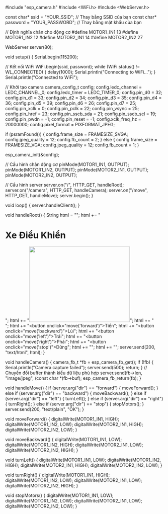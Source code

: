 #include "esp_camera.h"
#include <WiFi.h>
#include <WebServer.h>

const char* ssid = "YOUR_SSID"; // Thay bằng SSID của bạn
const char* password = "YOUR_PASSWORD"; // Thay bằng mật khẩu của bạn

// Định nghĩa chân cho động cơ
#define MOTOR1_IN1 13
#define MOTOR1_IN2 12
#define MOTOR2_IN1 14
#define MOTOR2_IN2 27

WebServer server(80);

void setup() {
  Serial.begin(115200);

  // Kết nối WiFi
  WiFi.begin(ssid, password);
  while (WiFi.status() != WL_CONNECTED) {
    delay(1000);
    Serial.println("Connecting to WiFi...");
  }
  Serial.println("Connected to WiFi");

  // Khởi tạo camera
  camera_config_t config;
  config.ledc_channel = LEDC_CHANNEL_0;
  config.ledc_timer = LEDC_TIMER_0;
  config.pin_d0 = 32;
  config.pin_d1 = 33;
  config.pin_d2 = 34;
  config.pin_d3 = 35;
  config.pin_d4 = 36;
  config.pin_d5 = 39;
  config.pin_d6 = 26;
  config.pin_d7 = 25;
  config.pin_xclk = 0;
  config.pin_pclk = 22;
  config.pin_vsync = 25;
  config.pin_href = 23;
  config.pin_sscb_sda = 21;
  config.pin_sscb_scl = 19;
  config.pin_pwdn = -1;
  config.pin_reset = -1;
  config.xclk_freq_hz = 20000000;
  config.pixel_format = PIXFORMAT_JPEG;

  if (psramFound()) {
    config.frame_size = FRAMESIZE_SVGA;
    config.jpeg_quality = 12;
    config.fb_count = 2;
  } else {
    config.frame_size = FRAMESIZE_VGA;
    config.jpeg_quality = 12;
    config.fb_count = 1;
  }

  esp_camera_init(&config);

  // Cấu hình chân động cơ
  pinMode(MOTOR1_IN1, OUTPUT);
  pinMode(MOTOR1_IN2, OUTPUT);
  pinMode(MOTOR2_IN1, OUTPUT);
  pinMode(MOTOR2_IN2, OUTPUT);

  // Cấu hình server
  server.on("/", HTTP_GET, handleRoot);
  server.on("/camera", HTTP_GET, handleCamera);
  server.on("/move", HTTP_GET, handleMove);
  server.begin();
}

void loop() {
  server.handleClient();
}

void handleRoot() {
  String html = "<html><body>";
  html += "<h1>Xe Điều Khiển</h1>";
  html += "<img id='camera' src='/camera' width='320' height='240'>";
  html += "<br>";
  html += "<button onclick=\"move('forward')\">Tiến</button>";
  html += "<button onclick=\"move('backward')\">Lùi</button>";
  html += "<button onclick=\"move('left')\">Trái</button>";
  html += "<button onclick=\"move('right')\">Phải</button>";
  html += "<button onclick=\"move('stop')\">Dừng</button>";
  html += "<script>function move(direction) { fetch('/move?dir=' + direction); } setInterval(() => { document.getElementById('camera').src = '/camera?' + new Date().getTime(); }, 100);</script>";
  html += "</body></html>";
  server.send(200, "text/html", html);
}

void handleCamera() {
  camera_fb_t *fb = esp_camera_fb_get();
  if (!fb) {
    Serial.println("Camera capture failed");
    server.send(500);
    return;
  }
  // Chuyển đổi buffer thành kiểu dữ liệu phù hợp
  server.send(fb->len, "image/jpeg", (const char *)fb->buf);
  esp_camera_fb_return(fb);
}


void handleMove() {
  if (server.arg("dir") == "forward") {
    moveForward();
  } else if (server.arg("dir") == "backward") {
    moveBackward();
  } else if (server.arg("dir") == "left") {
    turnLeft();
  } else if (server.arg("dir") == "right") {
    turnRight();
  } else if (server.arg("dir") == "stop") {
    stopMotors();
  }
  server.send(200, "text/plain", "OK");
}

void moveForward() {
  digitalWrite(MOTOR1_IN1, HIGH);
  digitalWrite(MOTOR1_IN2, LOW);
  digitalWrite(MOTOR2_IN1, HIGH);
  digitalWrite(MOTOR2_IN2, LOW);
}

void moveBackward() {
  digitalWrite(MOTOR1_IN1, LOW);
  digitalWrite(MOTOR1_IN2, HIGH);
  digitalWrite(MOTOR2_IN1, LOW);
  digitalWrite(MOTOR2_IN2, HIGH);
}

void turnLeft() {
  digitalWrite(MOTOR1_IN1, LOW);
  digitalWrite(MOTOR1_IN2, HIGH);
  digitalWrite(MOTOR2_IN1, HIGH);
  digitalWrite(MOTOR2_IN2, LOW);
}

void turnRight() {
  digitalWrite(MOTOR1_IN1, HIGH);
  digitalWrite(MOTOR1_IN2, LOW);
  digitalWrite(MOTOR2_IN1, LOW);
  digitalWrite(MOTOR2_IN2, HIGH);
}

void stopMotors() {
  digitalWrite(MOTOR1_IN1, LOW);
  digitalWrite(MOTOR1_IN2, LOW);
  digitalWrite(MOTOR2_IN1, LOW);
  digitalWrite(MOTOR2_IN2, LOW);
}

